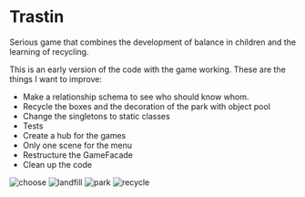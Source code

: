 # Trastin
Serious game that combines the development of balance in children and the learning of recycling.

This is an early version of the code with the game working. These are the things I want to improve: 
- Make a relationship schema to see who should know whom.
- Recycle the boxes and the decoration of the park with object pool
- Change the singletons to static classes
- Tests
- Create a hub for the games
- Only one scene for the menu
- Restructure the GameFacade
- Clean up the code

![choose](https://user-images.githubusercontent.com/60492619/219774599-bb99fd37-fb18-4f01-9eae-581cc7ca6577.PNG)
![landfill](https://user-images.githubusercontent.com/60492619/219775134-5da4d464-1214-4ccb-a415-9d3e4972b06b.PNG)
![park](https://user-images.githubusercontent.com/60492619/219775154-a1cc3e7b-45eb-4fc4-93b1-43e3cb2a66a8.PNG)
![recycle](https://user-images.githubusercontent.com/60492619/219775185-0a72e17d-7f9e-4098-b8e0-ffe7344549bf.PNG)
